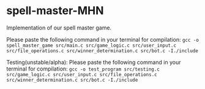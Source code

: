 # spell-master-MHN
Implementation of our spell master game.

Please paste the following command in your terminal for compilation:
`gcc -o spell_master_game src/main.c src/game_logic.c src/user_input.c src/file_operations.c src/winner_determination.c src/bot.c -I./include`

Testing(unstable/alpha):
Please paste the following command in your terminal for compilation:
`gcc -o test_program src/testing.c src/game_logic.c src/user_input.c src/file_operations.c src/winner_determination.c src/bot.c -I./include`
